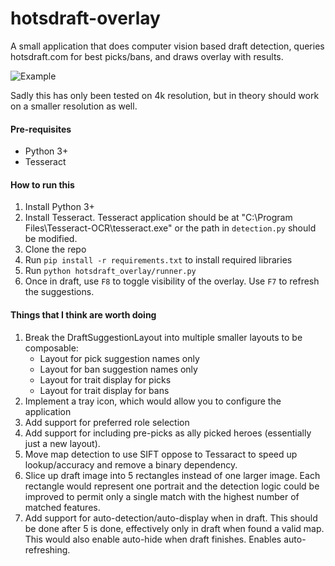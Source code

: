 # hotsdraft-overlay
A small application that does computer vision based draft detection, queries hotsdraft.com for best picks/bans, and
draws overlay with results.

![Example](./example.png)

Sadly this has only been tested on 4k resolution, but in theory should work on a smaller resolution as well.

#### Pre-requisites

* Python 3+
* Tesseract

#### How to run this

1. Install Python 3+
2. Install Tesseract. Tesseract application should be at "C:\Program Files\Tesseract-OCR\tesseract.exe" or the path in `detection.py` should be modified. 
3. Clone the repo
4. Run `pip install -r requirements.txt` to install required libraries
5. Run `python hotsdraft_overlay/runner.py`
6. Once in draft, use `F8` to toggle visibility of the overlay. Use `F7` to refresh the suggestions.

#### Things that I think are worth doing

1. Break the DraftSuggestionLayout into multiple smaller layouts to be composable:
    * Layout for pick suggestion names only
    * Layout for ban suggestion names only
    * Layout for trait display for picks
    * Layout for trait display for bans
2. Implement a tray icon, which would allow you to configure the application 
3. Add support for preferred role selection
4. Add support for including pre-picks as ally picked heroes (essentially just a new layout).
5. Move map detection to use SIFT oppose to Tessaract to speed up lookup/accuracy and remove a binary dependency.
6. Slice up draft image into 5 rectangles instead of one larger image. Each rectangle would represent one portrait and 
   the detection logic could be improved to permit only a single match with the highest number of matched features.
7. Add support for auto-detection/auto-display when in draft. This should be done after 5 is done, effectively only in draft when
   found a valid map. This would also enable auto-hide when draft finishes. Enables auto-refreshing.
